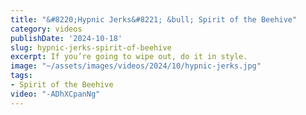 ```yaml
---
title: "&#8220;Hypnic Jerks&#8221; &bull; Spirit of the Beehive"
category: videos
publishDate: '2024-10-18'
slug: hypnic-jerks-spirit-of-beehive
excerpt: If you’re going to wipe out, do it in style.
image: "~/assets/images/videos/2024/10/hypnic-jerks.jpg"
tags:
- Spirit of the Beehive
video: "-ADhXCpanNg"
---
```


